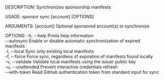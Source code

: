 DESCRIPTION:
Synchronizes sponsorship manifests

USAGE:
    sponsor sync [account] [OPTIONS]

ARGUMENTS:
    [account]    Optional sponsored account(s) to synchronize

OPTIONS:
    -h, --help          Prints help information                                 
        --autosync      Enable or disable automatic synchronization of expired  
                        manifests                                               
    -l, --local         Sync only existing local manifests                      
    -f, --force         Force sync, regardless of expiration of manifests found 
                        locally                                                 
    -v, --validate      Validate local manifests using the issuer public key    
    -u, --unattended    Prevent interactive credentials refresh                 
        --with-token    Read GitHub authentication token from standard input for
                        sync                                                    
```
